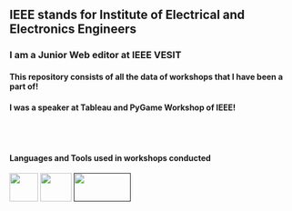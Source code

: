 
<h2> IEEE stands for Institute of Electrical and Electronics Engineers</h2>
<h3>I am a Junior Web editor at IEEE VESIT</h3>



<h4>This repository consists of all the data of workshops that I have been a part of!</h4>
<h4>I was a speaker at Tableau and PyGame Workshop of IEEE!</h4>
<br>
<br>
<h4>Languages and Tools used in workshops conducted</h4>

<a href="https://www.python.org/"><img src="https://upload.wikimedia.org/wikipedia/commons/thumb/c/c3/Python-logo-notext.svg/1200px-Python-logo-notext.svg.png" width="50" height="50"></a>
<a href="https://www.tableau.com/"><img src="https://logos-world.net/wp-content/uploads/2021/10/Tableau-Emblem.png" width="55" height="50"></a>
<a href=""><img src="[[[[[data:image/gif;base64,R0lGODlhAQABAIAAAP///////yH5BAEKAAEALAAAAAABAAEAAAICTAEAOw==](https://camo.githubusercontent.com/1971c0a4f776fb5351c765c37e59630c83cabd52/68747470733a2f2f7777772e707967616d652e6f72672f696d616765732f6c6f676f2e706e67)](https://writeabout.tech/wp-content/uploads/2019/07/pygame.png)](https://encrypted-tbn0.gstatic.com/images?q=tbn:ANd9GcQv3L89mFSzDgSEzlNFQTa3qrfU2TTD9XcoHA&usqp=CAU)](https://cms-assets.tutsplus.com/uploads/users/34/syllabuses/1245/preview_image/pygame.jpg)](https://www.pygame.org/ftp/pygame-head-party.png)" width="100" height="50"></a>




